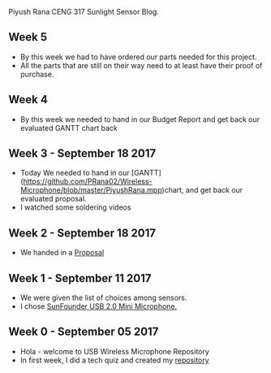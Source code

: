 Piyush Rana CENG 317 Sunlight Sensor Blog.

## Week 5
* By this week we had to have ordered our parts needed for this project. 
* All the parts that are still on their way need to at least have their proof of purchase.

## Week 4
* By this week we needed to hand in our Budget Report and get back our evaluated GANTT chart back

## Week 3  -  September 18 2017
* Today We needed to hand in our [GANTT] (https://github.com/PRana02/Wireless-Microphone/blob/master/PiyushRana.mpp)chart, and get back our evaluated proposal.
* I watched some soldering videos

## Week 2  -  September 18 2017
* We handed in a [Proposal](https://github.com/PRana02/Wireless-Microphone/blob/master/ProposalContent.xlsx)

## Week 1  -  September 11 2017
* We were given the list of choices among sensors.
* I chose [SunFounder USB 2.0 Mini Microphone.](https://www.amazon.ca/SunFounder-Microphone-Raspberry-Recognition-Software/dp/B01KLRBHGM/)

## Week 0  -  September 05 2017  
* Hola - welcome to USB Wireless Microphone Repository
* In first week, I did a tech quiz and created my [repository](https://github.com/PRana02/Wireless-Microphone) 


